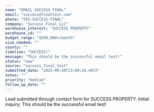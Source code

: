 ```yaml
---
name: "EMAIL SUCCESS FINAL"
email: "success@finaltest.com"
phone: "555-SUCCESS-FINAL"
company: "Success Final LLC"
warehouse_interest: "SUCCESS PROPERTY"
warehouse_id: ""
budget_range: "$500,000+/month"
size_needed: ""
county: ""
timeline: "SUCCESS!"
message: "This should be the successful email test!"
status: "new"
source: "success_final_test"
submitted_date: "2025-09-20T23:09:24.497Z"
notes: ""
priority: "medium"
follow_up_date: ""
---
```


Lead submitted through contact form for SUCCESS PROPERTY.
Initial inquiry: This should be the successful email test!
